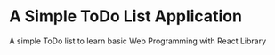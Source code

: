 # A Simple ToDo List Application

A simple ToDo list to learn basic Web Programming with React Library
